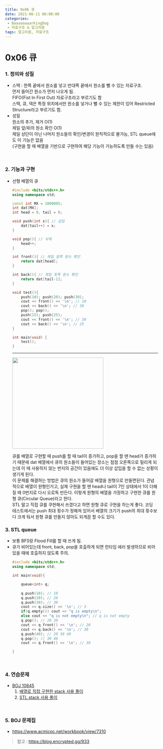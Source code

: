 ```yaml
---
title: 0x06 큐
date: 2021-06-11 00:00:00
categories:
 - BaaaaaaaarkingDog
 - 자료구조 & 알고리즘
tags: 알고리즘, 자료구조
---
```



# 0x06 큐

### 1. 정의와 성질

- 스택 : 한쪽 끝에서 원소를 넣고 반대쪽 끝에서 원소를 뺄 수 있는 자료구조.  
    먼저 들어간 원소가 먼저 나오게 됨.  
    FIFO(Fist In First Out) 자료구조라고 부르기도 함  
    스택, 큐, 덱은 특정 위치에서만 원소를 넣거나 뺄 수 있는 제한이 있어 Restricted Structure라고 부르기도 함.  
- 성질  
    원소의 추가, 제거 O(1)  
    제일 앞/뒤의 원소 확인 O(1)  
    제일 상단이 아닌 나머지 원소들의 확인/변경이 원칙적으로 불가능, STL queue에도 이 기능은 없음  
    (구현을 할 때 배열을 기반으로 구현하여 해당 기능이 가능하도록 만들 수는 있음)  
    

<br>

### 2. 기능과 구현

- 선형 배열의 큐
    ``` c++
    #include <bits/stdc++.h>
    using namespace std;

    const int MX = 1000005;
    int dat[MX];
    int head = 0, tail = 0;

    void push(int x){ // 삽입
        dat[tail++] = x;
    }

    void pop(){ // 삭제
        head++;
    }

    int front(){ // 제일 앞쪽 원소 확인
        return dat[head];
    }

    int back(){ // 제일 뒷쪽 원소 확인
        return dat[tail-1];
    }

    void test(){
        push(10); push(20); push(30);
        cout << front() << '\n'; // 10
        cout << back() << '\n'; // 30
        pop(); pop();
        push(15); push(25);
        cout << front() << '\n'; // 30
        cout << back() << '\n'; // 25
    }

    int main(void) {
        test();  
    }

    ```
    ***
     <img width="300" src="https://user-images.githubusercontent.com/69491529/173172789-b6296aac-7bfa-4978-bc9d-d8dfc9cebf6d.png">

    큐를 배열로 구현할 때 push를 할 때 tail이 증가하고, pop을 할 땐 head가 증가하기 때문에 dat 배열에서 큐의 원소들이 들어있는 장소는 점점 오른쪽으로 밀리게 되는데 이 때 사용하지 않는 번지의 공간이 있음애도 더 이상 삽입을 할 수 없는 상황이 생기게 된다.  
    이 문제를 해결하는 방법은 큐의 원소가 들어갈 배열을 원형으로 만들면된다. 관념적으로 배열이 원형인거고, 실제 구현을 할 땐 head나 tail이 7인 상태에서 1이 더해질 때 0번지로 다시 오로독 만든다. 이렇게 원형의 배열을 가정하고 구현한 큐를 원형 큐(Circular Queue)라고 한다.   
    STL 말고 직접 큐를 쿠현해서 쓰겠다고 하면 원형 큐로 구현을 하는게 좋다. 코딩 테스트에서는 push 최대 횟수가 정해져 있어서 배열의 크기가 push의 최대 횟수보다 크게 둬서 원형 큐를 만들지 않아도 되게끔 할 수도 있다.  

### 3. STL queue

 - 보통 BFS랑 Flood Fill를 할 때 쓰게 됨.
 - 큐가 비어있는데 front, back, pop을 호출하게 되면 런타임 에러 발생하므로 비어있을 때에 호출하지 않도록 주의.
    ``` c++  
    #include <bits/stdc++.h>
    using namespace std;

    int main(void){

        queue<int> q;
        
        q.push(10); // 10
        q.push(20); // 20
        q.push(30); // 30
        cout << q.size() << '\n'; // 3
        if(q.empty()) cout << "q is empty\n";
        else cout << "q is not empty\n"; // q is not empty
        q.pop(); // 20 30
        cout << q.front() << '\n'; // 20
        cout << q.back() << '\n'; // 30
        q.push(40); // 20 30 40
        q.pop(); // 30 40
        cout << q.front() << '\n'; // 30

    }

    ```
    

<br>

### 4. 연습문제

- [BOJ 10845](https://www.acmicpc.net/problem/10845)
  1.  [배열로 직접 구현한 stack 사용 풀이](_barkingdog_code/0x06/BOJ_10845.cpp)
  2.  [STL stack 사용 풀이](_barkingdog_code/0x06/BOJ_10845_STL.cpp)
    


<br>


### 5. BOJ 문제집
- https://www.acmicpc.net/workbook/view/7310



> 참고 : <https://blog.encrypted.gg/933>


